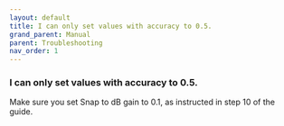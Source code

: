 ```yaml
---
layout: default
title: I can only set values with accuracy to 0.5.
grand_parent: Manual
parent: Troubleshooting
nav_order: 1
---
```


### I can only set values with accuracy to 0.5.

Make sure you set Snap to dB gain to 0.1, as instructed in step 10 of the guide.
